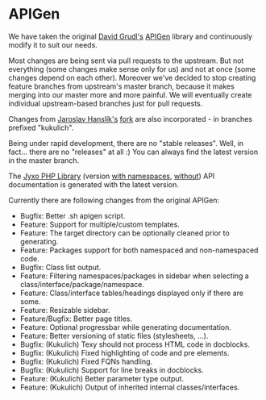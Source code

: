 # APIGen

We have taken the original [David Grudl's](https://github.com/dg) [APIGen](https://github.com/nette/apigen) library and continuously modify it to suit our needs.

Most changes are being sent via pull requests to the upstream. But not everything (some changes make sense only for us) and not at once (some changes depend on each other). Moreover we've decided to stop creating feature branches from upstream's master branch, because it makes merging into our master more and more painful. We will eventually create individual upstream-based branches just for pull requests.

Changes from [Jaroslav Hanslík's](https://github.com/kukulich) [fork](https://github.com/kukulich/apigen) are also incorporated - in branches prefixed "kukulich".

Being under rapid development, there are no "stable releases". Well, in fact... there are no "releases" at all :) You can always find the latest version in the master branch.

The [Jyxo PHP Library](https://github.com/jyxo) (version [with namespaces](http://jyxo.github.com/php), [without](http://jyxo.github.com/php-no-namespace)) API documentation is generated with the latest version.

Currently there are following changes from the original APIGen:

* Bugfix: Better .sh apigen script.
* Feature: Support for multiple/custom templates.
* Feature: The target directory can be optionally cleaned prior to generating.
* Feature: Packages support for both namespaced and non-namespaced code.
* Bugfix: Class list output.
* Feature: Filtering namespaces/packages in sidebar when selecting a class/interface/package/namespace.
* Feature: Class/interface tables/headings displayed only if there are some.
* Feature: Resizable sidebar.
* Feature/Bugfix: Better page titles.
* Feature: Optional progressbar while generating documentation.
* Feature: Better versioning of static files (stylesheets, …).
* Bugfix: (Kukulich) Texy should not process HTML code in docblocks.
* Bugfix: (Kukulich) Fixed highlighting of code and pre elements.
* Bugfix: (Kukulich) Fixed FQNs handling.
* Bugfix: (Kukulich) Support for line breaks in docblocks.
* Feature: (Kukulich) Better parameter type output.
* Feature: (Kukulich) Output of inherited internal classes/interfaces.